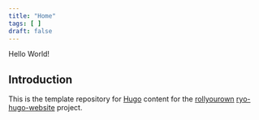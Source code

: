 ```yaml
---
title: "Home"
tags: [ ]
draft: false
---
```

<!--
SPDX-FileCopyrightText: 2022 Wilfred Nicoll <xyzroller@rollyourown.xyz>
SPDX-License-Identifier: CC-BY-SA-4.0
-->

Hello World!

<!--more-->

## Introduction

This is the template repository for [Hugo](https://gohugo.io/) content for the [rollyourown](https://rollyourown.xyz) [ryo-hugo-website](https://rollyourown.xyz/rollyourown/projects/single_server_projects/ryo-hugo-website/) project.
